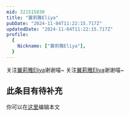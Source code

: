 ```yaml
---
mid: 321515030
title: "翼莉雅Eliya"
pubDate: "2024-11-04T11:22:15.717Z"
updatedDate: "2024-11-04T11:22:15.717Z"
profile:
  {
    Nickname: ["翼莉雅Eliya"],
  }
---
```


关注[翼莉雅Eliya](https://space.bilibili.com/321515030)谢谢喵~ 关注[翼莉雅Eliya](https://space.bilibili.com/321515030)谢谢喵~

## 此条目有待补充
你可以在[这里](https://github.com/Yuhanawa/VTuber.ICU-Content/edit/master/v/翼莉雅Eliya/index.md)编辑本文
